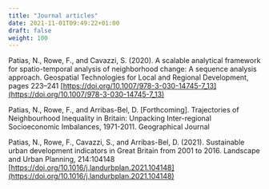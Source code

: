 ```yaml
---
title: "Journal articles"
date: 2021-11-01T09:49:22+01:00
draft: false
weight: 100
---
```



Patias, N., Rowe, F., and Cavazzi, S. (2020). A scalable analytical
framework for spatio-temporal analysis of neighborhood change: A
sequence analysis approach. Geospatial Technologies for Local and Regional
Development, pages 223–241 [https://doi.org/10.1007/978-3-030-14745-7_13](https://doi.org/10.1007/978-3-030-14745-7_13)

Patias, N., Rowe, F., and Arribas-Bel, D. [Forthcoming]. Trajectories
 of Neighbourhood Inequality in Britain: Unpacking Inter-regional 
Socioeconomic Imbalances, 1971-2011. Geographical Journal

Patias, N., Rowe, F., Cavazzi, S., and Arribas-Bel, D. (2021). 
Sustainable urban development indicators in Great Britain from 2001 to 2016. 
Landscape and Urban Planning, 214:104148 
[https://doi.org/10.1016/j.landurbplan.2021.104148](https://doi.org/10.1016/j.landurbplan.2021.104148) 